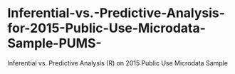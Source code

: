 # Inferential-vs.-Predictive-Analysis-for-2015-Public-Use-Microdata-Sample-PUMS-
Inferential vs. Predictive Analysis (R) on 2015 Public Use Microdata Sample
